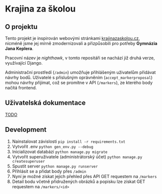 # Krajina za školou

## O projektu
Tento projekt je inspirován webovými stránkami [krajinazaskolou.cz](https://www.krajinazaskolou.cz/), nicméně jsme jej mírně zmodernizovali a přizpůsobili pro potřeby **Gymnázia Jana Keplera**.

Pracovní název je *nighthawk*, v tomto repositáři se nachází již druhá verze, využívající Django.

Administrační prostředí (`/admin`) umožňuje přihlášeným uživatelům přidávat návrhy bodů. Uživatelé s příslušným oprávněním (`accept_markerproposal`) mohou návrhy přijímat, což se promítne v API (`/markers`), ze kterého body načítá frontend.

## Uživatelská dokumentace
[TODO](https://taiga.k4r.dev/project/x/us/118)


## Development
1. Nainstalovat závislosti `pip install -r requirements.txt`
2. Vytvořit .env `python gen_env.py --debug`
3. Inicializovat databázi `python manage.py migrate`
4. Vytvořit superuživatele (administrátorský účet) `python manage.py createsuperuser`
5. Spustit server `python manage.py runserver`
6. Přihlásit se a přidat body přes `/admin`
7. Nyní je možné získat jejich přehled přes API GET requestem na `/markers`
8. Detail bodu včetně přidružených obrázků a popisku lze získat GET requestem na `/markers/<id>`
